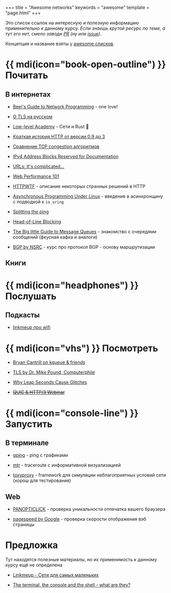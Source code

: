 +++
title = "Awesome networks"
keywords = "awesome"
template = "page.html"
+++

Это список ссылок на интересную и полезную информацию применительно к данному курсу.
*Если знаешь крутой ресурс по теме, а тут его нет, смело заводи [PR](https://github.com/insysnw/insysnw.github.io-source/pulls) (ну или [issue](https://github.com/insysnw/insysnw.github.io-source/issues/new)).*

Концепция и название взяты у [awesome списков](https://github.com/topics/awesome).

# {{ mdi(icon="book-open-outline") }} Почитать
 
## В интернетах

* [Beej's Guide to Network Programming](https://beej.us/guide/bgnet/html/) - one love!

* [О TLS на русском](https://tls.dxdt.ru/tls.html)

* [Low-level Academy](https://lowlvl.org/) - Сети и Rust 🦀

* [Краткая история HTTP от версии 0.9 до 3](https://scorpil.com/post/the-long-road-to-http3/)

* [Сравнение TCP congestion алгоритмов](https://toonk.io/tcp-bbr-exploring-tcp-congestion-control/index.html)

* [IPv4 Address Blocks Reserved for Documentation](https://tools.ietf.org/html/rfc5737)

* [URLs: It's complicated...](https://www.netmeister.org/blog/urls.html)

* [Web Performance 101](https://3perf.com/talks/web-perf-101)

* [HTTPWTF](https://httptoolkit.tech/blog/http-wtf/) - описание некоторых странных решений в HTTP

* [Asynchronous Programming Under Linux](https://unixism.net/loti/async_intro.html) - введение в асинхронщину с подводкой к `io_uring`

* [Splitting the ping](https://blog.benjojo.co.uk/post/ping-with-loss-latency-split)

* [Head-of-Line Blocking](https://calendar.perfplanet.com/2020/head-of-line-blocking-in-quic-and-http-3-the-details/)

* [The Big little Guide to Message Queues](https://sudhir.io/the-big-little-guide-to-message-queues/) - знакомство с очередями сообщений (фкусная кафка и аналоги)

* [BGP by NSRC](https://learn.nsrc.org/bgp) - курс про протокол BGP - основу маршрутизации

## Книги

# {{ mdi(icon="headphones") }} Послушать

## Подкасты

* [linkmeup про wifi](https://linkmeup.ru/blog/554.html)

# {{ mdi(icon="vhs") }} Посмотреть

* [Bryan Cantrill on kqueue & friends](https://youtu.be/l6XQUciI-Sc?t=3311)

* [TLS by Dr. Mike Pound, Computerphile](https://youtu.be/0TLDTodL7Lc)

* [Why Leap Seconds Cause Glitches](https://youtu.be/Uqjg8Kk1HXo)

* ~~[QUIC & HTTP/3 Webinar](https://www.youtube.com/watch?v=7EIUvzw4DM4)~~

# {{ mdi(icon="console-line") }} Запустить

## В терминале

* [gping](https://github.com/orf/gping) - ping c графиками

* [mtr](https://www.bitwizard.nl/mtr/) - traceroute с информативной визуализацией

* [toxyproxy](https://toxiproxy.io) - framework для симуляции неблагоприятных условий сети (хорош для тестирования)

## Web

* [PANOPTICLICK](https://panopticlick.eff.org/) - проверка уникальности отпечатка вашего браузера

* [pagespeed by Google](https://developers.google.com/speed/pagespeed/insights/) - проверка скорости отображения вэб страницы

# Предложка

Тут находятся полезные материалы, но их применимость к данному курсу ещё не определена

* [Linkmeup - Сети для самых маленьких](https://linkmeup.ru/blog/11.html)

* [The terminal, the console and the shell - what are they?](http://unixsheikh.com/articles/the-terminal-the-console-and-the-shell-what-are-they.html#tmux-vs-gnu-screen)
